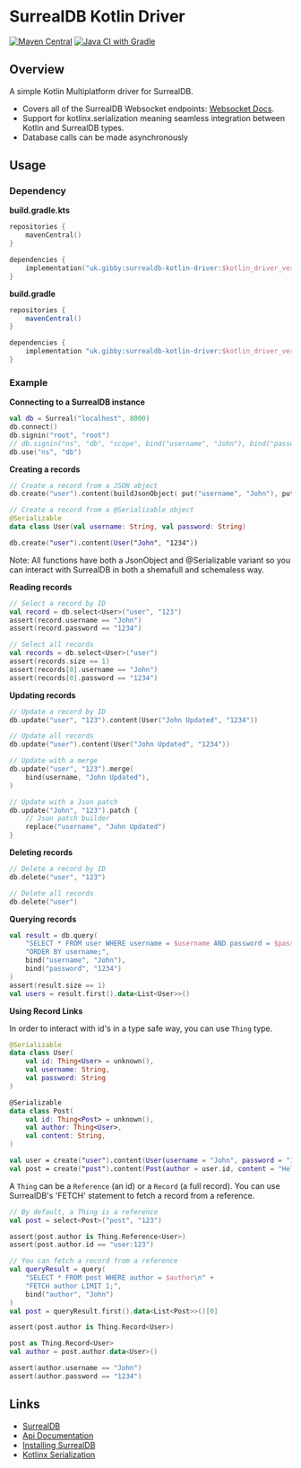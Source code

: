 # SurrealDB Kotlin Driver
[![Maven Central](https://maven-badges.herokuapp.com/maven-central/uk.gibby/surrealdb-kotlin-driver/badge.svg)](https://maven-badges.herokuapp.com/maven-central/uk.gibby/surrealdb-kotlin-driver)
[![Java CI with Gradle](https://github.com/mnbjhu/surrealdb-kotlin-driver/actions/workflows/gradle.yml/badge.svg)](https://github.com/mnbjhu/surrealdb-kotlin-driver/actions/workflows/gradle.yml)
## Overview
A simple Kotlin Multiplatform driver for SurrealDB.
- Covers all of the SurrealDB Websocket endpoints: [Websocket Docs](https://surrealdb.com/docs/integration/websocket/text).
- Support for kotlinx.serialization meaning seamless integration between Kotlin and SurrealDB types.
- Database calls can be made asynchronously

## Usage
### Dependency
<b>build.gradle.kts</b>
```kotlin
repositories {
    mavenCentral()
}

dependencies {
    implementation("uk.gibby:surrealdb-kotlin-driver:$kotlin_driver_version")
}
```
<b>build.gradle</b>
```groovy
repositories {
    mavenCentral()
}

dependencies {
    implementation "uk.gibby:surrealdb-kotlin-driver:$kotlin_driver_version"
}
```

### Example
<b>Connecting to a SurrealDB instance</b>
```kotlin
val db = Surreal("localhost", 8000)
db.connect()
db.signin("root", "root")
// db.signin("ns", "db", "scope", bind("username", "John"), bind("password", "1234"))
db.use("ns", "db")
```

<b>Creating a records</b>
```kotlin
// Create a record from a JSON object
db.create("user").content(buildJsonObject( put("username", "John"), put("password", "1234")))

// Create a record from a @Serializable object
@Serializable
data class User(val username: String, val password: String)

db.create("user").content(User("John", "1234"))
```
Note: All functions have both a JsonObject and @Serializable variant so you can interact with SurrealDB in both a shemafull and schemaless way.

<b>Reading records</b>
```kotlin
// Select a record by ID
val record = db.select<User>("user", "123")
assert(record.username == "John")
assert(record.password == "1234")

// Select all records
val records = db.select<User>("user")
assert(records.size == 1)
assert(records[0].username == "John")
assert(records[0].password == "1234")
```

<b>Updating records</b>
```kotlin
// Update a record by ID
db.update("user", "123").content(User("John Updated", "1234"))

// Update all records
db.update("user").content(User("John Updated", "1234"))

// Update with a merge
db.update("user", "123").merge(
    bind(username, "John Updated"),
)

// Update with a Json patch
db.update("John", "123").patch { 
    // Json patch builder
    replace("username", "John Updated")    
}
```

<b>Deleting records</b>
```kotlin
// Delete a record by ID
db.delete("user", "123")

// Delete all records
db.delete("user")
```

<b>Querying records</b>
```kotlin
val result = db.query(
    "SELECT * FROM user WHERE username = $username AND password = $password\n" +
    "ORDER BY username;",
    bind("username", "John"),
    bind("password", "1234")
)
assert(result.size == 1)
val users = result.first().data<List<User>>()
```

<b>Using Record Links</b>

In order to interact with id's in a type safe way, you can use `Thing` type.

```kotlin
@Serializable
data class User(
    val id: Thing<User> = unknown(),
    val username: String,
    val password: String
)

@Serializable
data class Post(
    val id: Thing<Post> = unknown(),
    val author: Thing<User>,
    val content: String,
)

val user = create("user").content(User(username = "John", password = "1234"))
val post = create("post").content(Post(author = user.id, content = "Hello World!"))
```
A `Thing` can be a `Reference` (an id) or a `Record` (a full record). You can use SurrealDB's 'FETCH' statement to fetch a record from a reference.

```kotlin
// By default, a Thing is a reference
val post = select<Post>("post", "123")

assert(post.author is Thing.Reference<User>)
assert(post.author.id == "user:123")

// You can fetch a record from a reference
val queryResult = query(
    "SELECT * FROM post WHERE author = $author\n" +
    "FETCH author LIMIT 1;",
    bind("author", "John")
)
val post = queryResult.first().data<List<Post>>()[0]

assert(post.author is Thing.Record<User>)

post as Thing.Record<User>
val author = post.author.data<User>()

assert(author.username == "John")
assert(author.password == "1234")
```

## Links
- [SurrealDB](https://surrealdb.com/)
- [Api Documentation](https://mnbjhu.github.io/surrealdb-kotlin-driver/api/)
- [Installing SurrealDB](https://surrealdb.com/docs/installation)
- [Kotlinx Serialization](https://github.com/Kotlin/kotlinx.serialization)
